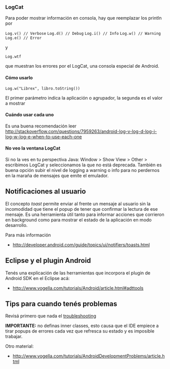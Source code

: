 ### LogCat

Para poder mostrar información en consola, hay que reemplazar los println por

`Log.v() // Verbose`
`Log.d() // Debug`
`Log.i() // Info`
`Log.w() // Warning`
`Log.e() // Error`

y

`Log.wtf`

que muestran los errores por el LogCat, una consola especial de Android.

#### Cómo usarlo

`Log.w("Librex", libro.toString()) `

El primer parámetro indica la aplicación o agrupador, la segunda es el valor a mostrar

#### Cuándo usar cada uno

Es una buena recomendación leer <http://stackoverflow.com/questions/7959263/android-log-v-log-d-log-i-log-w-log-e-when-to-use-each-one>

#### No veo la ventana LogCat

Si no la ves en tu perspectiva Java: Window &gt; Show View &gt; Other &gt; escribimos LogCat y seleccionamos la que no está deprecada. También es buena opción subir el nivel de logging a warning o info para no perdernos en la maraña de mensajes que emite el emulador.

Notificaciones al usuario
-------------------------

El concepto *toast* permite enviar al frente un mensaje al usuario sin la incomodidad que tiene el popup de tener que confirmar la lectura de ese mensaje. Es una herramienta útil tanto para informar acciones que corrieron en background como para mostrar el estado de la aplicación en modo desarrollo.

Para más información

-   <http://developer.android.com/guide/topics/ui/notifiers/toasts.html>

Eclipse y el plugin Android
---------------------------

Tenés una explicación de las herramientas que incorpora el plugin de Android SDK en el Eclipse acá:

-   <http://www.vogella.com/tutorials/Android/article.html#adttools>

Tips para cuando tenés problemas
--------------------------------

Revisá primero que nada el [troubleshooting](preparacion-de-un-entorno-de-desarrollo-android-troubleshooting.md)

**IMPORTANTE:** no definas inner classes, esto causa que el IDE empiece a tirar popups de errores cada vez que refresca su estado y es imposible trabajar.

Otro material:

-   <http://www.vogella.com/tutorials/AndroidDevelopmentProblems/article.html>

